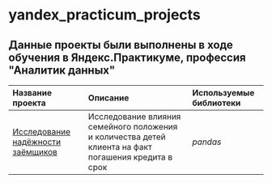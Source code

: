 # yandex_practicum_projects
## Данные проекты были выполнены в ходе обучения в Яндекс.Практикуме, профессия "Аналитик данных"
| Название проекта              | Описание           | Используемые библиотеки                     |
| :-------------------- | :--------------------- |:---------------------------|
| [Исследование надёжности заёмщиков](https://github.com/artemvhvn/yandex_practicum_projects/tree/main/0_credits_project) | Исследование влияния семейного положения и количества детей клиента на факт погашения кредита в срок | *pandas* |
